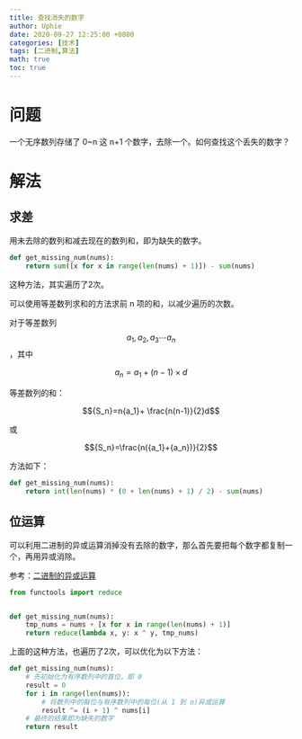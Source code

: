```yaml
---
title: 查找消失的数字
author: Uphie
date: 2020-09-27 12:25:00 +0800
categories: [技术]
tags: [二进制,算法]
math: true
toc: true
---
```


# 问题

一个无序数列存储了 0~n 这 n+1 个数字，去除一个。如何查找这个丢失的数字？

# 解法

## 求差

用未去除的数列和减去现在的数列和，即为缺失的数字。

```python
def get_missing_num(nums):
    return sum([x for x in range(len(nums) + 1)]) - sum(nums)
```

这种方法，其实遍历了2次。

可以使用等差数列求和的方法求前 n 项的和，以减少遍历的次数。

对于等差数列 $${a_1},{a_2},{a_3} \cdots {a_n}$$，其中

$${a_n}={a_1}+(n-1) \times d$$

等差数列的和：

$${S_n}=n{a_1}+ \frac{n(n-1)}{2}d$$

或

$${S_n}=\frac{n({a_1}+{a_n})}{2}$$

方法如下：
```python
def get_missing_num(nums):
    return int(len(nums) * (0 + len(nums) + 1) / 2) - sum(nums)
```

## 位运算

可以利用二进制的异或运算消掉没有去除的数字，那么首先要把每个数字都复制一个，再用异或消除。

参考：[二进制的异或运算](https://uphie.studio/posts/二进制的异或运算)

```python
from functools import reduce


def get_missing_num(nums):
    tmp_nums = nums + [x for x in range(len(nums) + 1)]
    return reduce(lambda x, y: x ^ y, tmp_nums)
```

上面的这种方法，也遍历了2次，可以优化为以下方法：

```python
def get_missing_num(nums):
    # 先初始化为有序数列中的首位，即 0
    result = 0
    for i in range(len(nums)):
        # 将数列中的每位与有序数列中的每位(从 1 到 n)异或运算
        result ^= (i + 1) ^ nums[i]
    # 最终的结果即为缺失的数字
    return result
```
